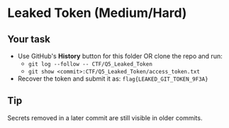 # Leaked Token (Medium/Hard)

## Your task
- Use GitHub's **History** button for this folder OR clone the repo and run:
  - `git log --follow -- CTF/Q5_Leaked_Token`
  - `git show <commit>:CTF/Q5_Leaked_Token/access_token.txt`
- Recover the token and submit it as:
  `flag{LEAKED_GIT_TOKEN_9F3A}`

## Tip
Secrets removed in a later commit are still visible in older commits.

